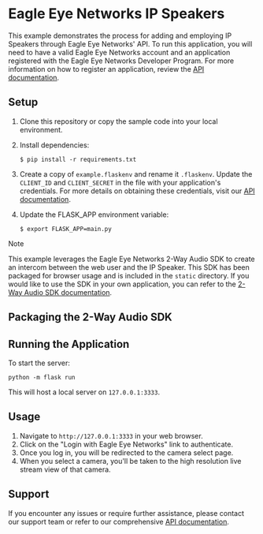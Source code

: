 # Eagle Eye Networks IP Speakers

This example demonstrates the process for adding and employing IP Speakers through  Eagle Eye Networks' API. To run this application, you will need to have a valid Eagle Eye Networks account and an application registered with the Eagle Eye Networks Developer Program. For more information on how to register an application, review the [API documentation](https://developer.eagleeyenetworks.com/docs/getting-started).


## Setup

1. Clone this repository or copy the sample code into your local environment.
   
2. Install dependencies:
   ```
   $ pip install -r requirements.txt
   ```

3. Create a copy of `example.flaskenv` and rename it `.flaskenv`. Update the `CLIENT_ID` and `CLIENT_SECRET` in the file with your application's credentials. For more details on obtaining these credentials, visit our [API documentation](https://developer.eagleeyenetworks.com/docs/client-credentials).

4. Update the FLASK_APP environment variable:
   ```
   $ export FLASK_APP=main.py
   ```

> [!NOTE]
> This example leverages the Eagle Eye Networks 2-Way Audio SDK to create an intercom between the web user and the IP Speaker. This SDK has been packaged for browser usage and is included in the `static` directory. If you would like to use the SDK in your own application, you can refer to the [2-Way Audio SDK documentation](https://developer.eagleeyenetworks.com/docs/two-way-audio-web-sdk).

## Packaging the 2-Way Audio SDK

## Running the Application

To start the server:
```
python -m flask run
```
This will host a local server on `127.0.0.1:3333`.

## Usage

1. Navigate to `http://127.0.0.1:3333` in your web browser.
2. Click on the "Login with Eagle Eye Networks" link to authenticate.
3. Once you log in, you will be redirected to the camera select page.
4. When you select a camera, you'll be taken to the high resolution live stream view of that camera.


## Support

If you encounter any issues or require further assistance, please contact our support team or refer to our comprehensive [API documentation](https://developer.eagleeyenetworks.com/reference/listcameras).
